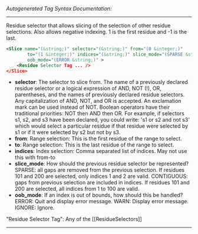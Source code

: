 <!-- THIS IS AN AUTOGENERATED FILE: Don't edit it directly, instead change the schema definition in the code itself. -->

_Autogenerated Tag Syntax Documentation:_

---
Residue selector that allows slicing of the selection of other residue selections. Also allows negative indexing. 1 is the first residue and -1 is the last.

```xml
<Slice name="(&string;)" selector="(&string;)" from="(0 &integer;)"
        to="(1 &integer;)" indices="(&string;)" slice_mode="(SPARSE &string;)"
        oob_mode="(ERROR &string;)" >
    <Residue Selector Tag ... />
</Slice>
```

-   **selector**: The selector to slice from. The name of a previously declared residue selector or a logical expression of AND, NOT (!), OR, parentheses, and the names of previously declared residue selectors. Any capitalization of AND, NOT, and OR is accepted. An exclamation mark can be used instead of NOT. Boolean operators have their traditional priorities: NOT then AND then OR. For example, if selectors s1, s2, and s3 have been declared, you could write: 's1 or s2 and not s3' which would select a particular residue if that residue were selected by s1 or if it were selected by s2 but not by s3.
-   **from**: Range selection: This is the first residue of the range to select.
-   **to**: Range selection: This is the last residue of the range to select.
-   **indices**: Index selection: Comma separated list of indices. May not use this with from-to
-   **slice_mode**: How should the previous residue selector be represented? SPARSE: all gaps are removed from the previous selection. If residues 101 and 200 are selected, only indices 1 and 2 are valid. CONTIGUOUS: gaps from previous selection are included in indices. If residues 101 and 200 are selected, all indices from 1 to 100 are valid.
-   **oob_mode**: If an index is out of bounds, how should this be handled? ERROR: Quit and display error message. WARN: Display error message. IGNORE: Ignore.


"Residue Selector Tag": Any of the [[ResidueSelectors]]

---
